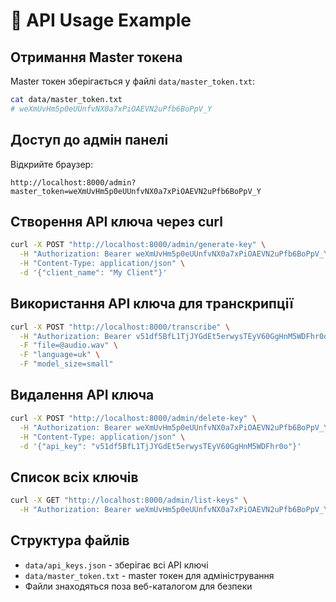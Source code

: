 # 🔑 API Usage Example

## Отримання Master токена

Master токен зберігається у файлі `data/master_token.txt`:

```bash
cat data/master_token.txt
# weXmUvHm5p0eUUnfvNX0a7xPiOAEVN2uPfb6BoPpV_Y
```

## Доступ до адмін панелі

Відкрийте браузер:
```
http://localhost:8000/admin?master_token=weXmUvHm5p0eUUnfvNX0a7xPiOAEVN2uPfb6BoPpV_Y
```

## Створення API ключа через curl

```bash
curl -X POST "http://localhost:8000/admin/generate-key" \
  -H "Authorization: Bearer weXmUvHm5p0eUUnfvNX0a7xPiOAEVN2uPfb6BoPpV_Y" \
  -H "Content-Type: application/json" \
  -d '{"client_name": "My Client"}'
```

## Використання API ключа для транскрипції

```bash
curl -X POST "http://localhost:8000/transcribe" \
  -H "Authorization: Bearer v51df5BfL1TjJYGdEt5erwysTEyV60GgHnM5WDFhr0o" \
  -F "file=@audio.wav" \
  -F "language=uk" \
  -F "model_size=small"
```

## Видалення API ключа

```bash
curl -X POST "http://localhost:8000/admin/delete-key" \
  -H "Authorization: Bearer weXmUvHm5p0eUUnfvNX0a7xPiOAEVN2uPfb6BoPpV_Y" \
  -H "Content-Type: application/json" \
  -d '{"api_key": "v51df5BfL1TjJYGdEt5erwysTEyV60GgHnM5WDFhr0o"}'
```

## Список всіх ключів

```bash
curl -X GET "http://localhost:8000/admin/list-keys" \
  -H "Authorization: Bearer weXmUvHm5p0eUUnfvNX0a7xPiOAEVN2uPfb6BoPpV_Y"
```

## Структура файлів

- `data/api_keys.json` - зберігає всі API ключі
- `data/master_token.txt` - master токен для адміністрування
- Файли знаходяться поза веб-каталогом для безпеки
